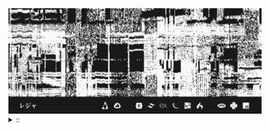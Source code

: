 <img src="./banner.png">
<details><summary> :: </summary>
<!--START_SECTION:waka-->

```
From: 09 August 2024 - To: 01 November 2024

Total Time: 559 hrs 5 mins

Python                     207 hrs 41 mins /////////----------------   34.46 %
PHP                        65 hrs 49 mins  ///----------------------   10.92 %
JavaScript                 52 hrs 20 mins  //-----------------------   08.68 %
Other                      43 hrs 34 mins  //-----------------------   07.23 %
```

<!--END_SECTION:waka-->
</details>
